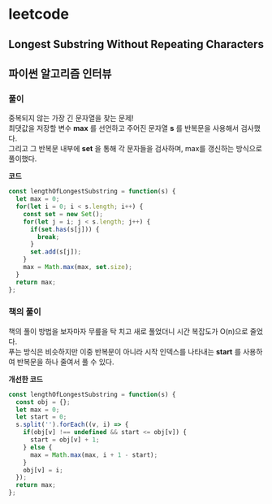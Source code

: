 # leetcode

## Longest Substring Without Repeating Characters

## 파이썬 알고리즘 인터뷰

### 풀이

중복되지 않는 가장 긴 문자열을 찾는 문제!  
최댓값을 저장할 변수 **max** 를 선언하고 주어진 문자열 **s** 를 반복문을 사용해서 검사했다.  
그리고 그 반복문 내부에 **set** 을 통해 각 문자들을 검사하며, max를 갱신하는 방식으로 풀이했다.

**코드**

```javascript
const lengthOfLongestSubstring = function(s) {
  let max = 0;
  for(let i = 0; i < s.length; i++) {
    const set = new Set();
    for(let j = i; j < s.length; j++) {
      if(set.has(s[j])) {
        break;
      }
      set.add(s[j]);
    }
    max = Math.max(max, set.size);
  }
  return max;
};
```

### 책의 풀이

책의 풀이 방법을 보자마자 무릎을 탁 치고 새로 풀었더니 시간 복잡도가 O(n)으로 줄었다.  
푸는 방식은 비슷하지만 이중 반복문이 아니라 시작 인덱스를 나타내는 **start** 를 사용하여 반복문을 하나 줄여서 풀 수 있다.

**개선한 코드**

```javascript
const lengthOfLongestSubstring = function(s) {
  const obj = {};
  let max = 0;
  let start = 0;
  s.split('').forEach((v, i) => {
    if(obj[v] !== undefined && start <= obj[v]) {
      start = obj[v] + 1;
    } else {
      max = Math.max(max, i + 1 - start);
    }
    obj[v] = i;
  });
  return max;
};
```
